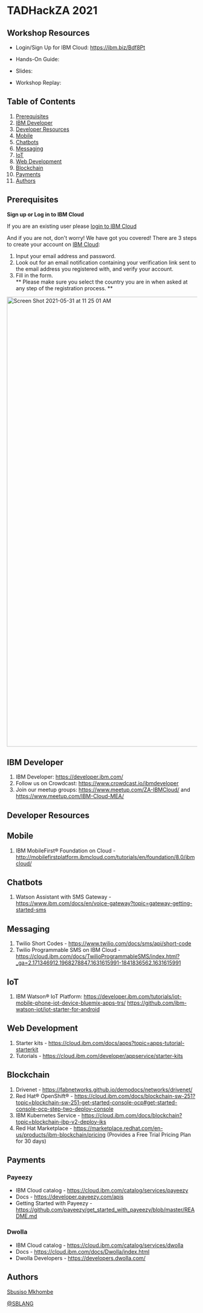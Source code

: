 # TADHackZA 2021

<!-- Please refer to https://github.com/fawazsiddiqi/slides_to_pages to know how you can deploy slides to https://ibmdevelopermea.github.io -->

## Workshop Resources

- Login/Sign Up for IBM Cloud: https://ibm.biz/Bdf8Pt
  
- Hands-On Guide: <Link>

- Slides: <Link>

- Workshop Replay: <Link>

## Table of Contents
1. [Prerequisites](#Prerequisites)
1. [IBM Developer](##IBMDeveloper)
1. [Developer Resources](##DeveloperResources)
1. [Mobile](##Mobile)
1. [Chatbots](##Chatbots)
1. [Messaging](##Messaging)
1. [IoT](##IoT)
1. [Web Development](##WebDevelopment)
1. [Blockchain](##Blockchain)
1. [Payments](##Payments)
1. [Authors](##Authors)
  
## Prerequisites
  
**Sign up or Log in to IBM Cloud**

If you are an existing user please [login to IBM Cloud](https://ibm.biz/Bdf8Pt)

And if you are not, don't worry! We have got you covered! There are 3 steps to create your account on [IBM Cloud](<PUT TRACK LINK HERE>): <br>
1. Input your email address and password. <br>
1. Look out for an email notification containing your verification link sent to the email address you registered with, and verify your account. <br>
1. Fill in the form. <br>
** Please make sure you select the country you are in when asked at any step of the registration process. **
  
<img width="1188" alt="Screen Shot 2021-05-31 at 11 25 01 AM" src="https://user-images.githubusercontent.com/15332386/120156441-0769d980-c203-11eb-8cb3-29f4a8d5616a.png">

## IBM Developer 
1. IBM Developer: https://developer.ibm.com/
1. Follow us on Crowdcast: https://www.crowdcast.io/ibmdeveloper
1. Join our meetup groups: https://www.meetup.com/ZA-IBMCloud/ and https://www.meetup.com/IBM-Cloud-MEA/

## Developer Resources
  
## Mobile
1. IBM MobileFirst® Foundation on Cloud - http://mobilefirstplatform.ibmcloud.com/tutorials/en/foundation/8.0/ibmcloud/
 
## Chatbots
1. Watson Assistant with SMS Gateway - https://www.ibm.com/docs/en/voice-gateway?topic=gateway-getting-started-sms
 
## Messaging
1. Twilio Short Codes - https://www.twilio.com/docs/sms/api/short-code
1. Twilio Programmable SMS on IBM Cloud - https://cloud.ibm.com/docs/TwilioProgrammableSMS/index.html?_ga=2.171346912.1968278847.1631615991-1841836562.1631615991

## IoT
1. IBM Watson® IoT Platform: https://developer.ibm.com/tutorials/iot-mobile-phone-iot-device-bluemix-apps-trs/
           https://github.com/ibm-watson-iot/iot-starter-for-android

## Web Development
1. Starter kits - https://cloud.ibm.com/docs/apps?topic=apps-tutorial-starterkit
1. Tutorials - https://cloud.ibm.com/developer/appservice/starter-kits

## Blockchain
1. Drivenet - https://fabnetworks.github.io/demodocs/networks/drivenet/
1. Red Hat® OpenShift® - https://cloud.ibm.com/docs/blockchain-sw-251?topic=blockchain-sw-251-get-started-console-ocp#get-started-console-ocp-step-two-deploy-console
1. IBM Kubernetes Service - https://cloud.ibm.com/docs/blockchain?topic=blockchain-ibp-v2-deploy-iks
1. Red Hat Marketplace - https://marketplace.redhat.com/en-us/products/ibm-blockchain/pricing (Provides a Free Trial Pricing Plan for 30 days)
 
## Payments
### Payeezy
- IBM Cloud catalog - https://cloud.ibm.com/catalog/services/payeezy
- Docs - https://developer.payeezy.com/apis
- Getting Started with Payeezy - https://github.com/payeezy/get_started_with_payeezy/blob/master/README.md
### Dwolla
- IBM Cloud catalog - https://cloud.ibm.com/catalog/services/dwolla
- Docs - https://cloud.ibm.com/docs/Dwolla/index.html
- Dwolla Developers - https://developers.dwolla.com/

## Authors
[Sbusiso Mkhombe](https://github.com/1154046)
  
[@SBLANG](https://github.com/SBLANG)
